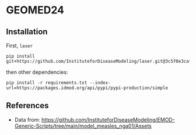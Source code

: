 # GEOMED24

## Installation

First, `laser`
```
pip install git+https://github.com/InstituteforDiseaseModeling/laser.git@3c5f0e3cafbb22abd62f55ee82db7e9a3b3fa792
```
then other dependencies:
```
pip install -r requirements.txt --index-url=https://packages.idmod.org/api/pypi/pypi-production/simple
```

## References
- Data from: https://github.com/InstituteforDiseaseModeling/EMOD-Generic-Scripts/tree/main/model_measles_nga01/Assets